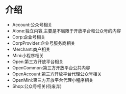 # 介绍
- Account:公众号相关
- Alone:独立内容,主要是不局限于开放平台和公众号的内容
- Corp:企业号相关
- CorpProvider:企业号服务商相关
- Merchant:商户相关
- Mini:小程序相关
- Open:第三方开放平台相关
- OpenCommon:第三方开放平台公共内容
- OpenAccount:第三方开放平台代理公众号相关
- OpenMini:第三方开放平台代理小程序相关
- Shop:公众号相关(待废弃)

